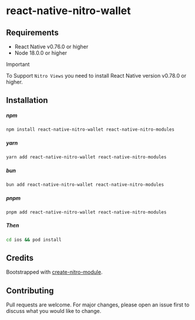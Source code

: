 # react-native-nitro-wallet

## Requirements

- React Native v0.76.0 or higher
- Node 18.0.0 or higher

> [!IMPORTANT]  
> To Support `Nitro Views` you need to install React Native version v0.78.0 or higher.

## Installation

##### npm
```bash
npm install react-native-nitro-wallet react-native-nitro-modules
```
##### yarn
```bash
yarn add react-native-nitro-wallet react-native-nitro-modules
```
##### bun
```bash
bun add react-native-nitro-wallet react-native-nitro-modules
```
##### pnpm
```bash
pnpm add react-native-nitro-wallet react-native-nitro-modules
```

##### Then
```bash
cd ios && pod install
```

## Credits

Bootstrapped with [create-nitro-module](https://github.com/patrickkabwe/create-nitro-module).

## Contributing

Pull requests are welcome. For major changes, please open an issue first to discuss what you would like to change.

